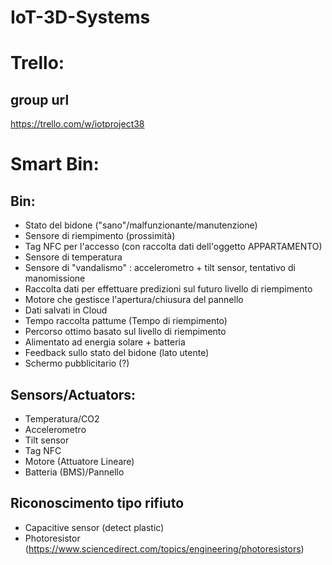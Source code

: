 # IoT-3D-Systems

# Trello:

## group url

https://trello.com/w/iotproject38

# Smart Bin:
## Bin:
* Stato del bidone ("sano"/malfunzionante/manutenzione)
* Sensore di riempimento (prossimità)
* Tag NFC per l'accesso (con raccolta dati dell'oggetto APPARTAMENTO)
* Sensore di temperatura
* Sensore di "vandalismo" : accelerometro + tilt sensor, tentativo di manomissione
* Raccolta dati per effettuare predizioni sul futuro livello di riempimento
* Motore che gestisce l'apertura/chiusura del pannello
* Dati salvati in Cloud
* Tempo raccolta pattume (Tempo di riempimento)
* Percorso ottimo basato sul livello di riempimento
* Alimentato ad energia solare + batteria
* Feedback sullo stato del bidone (lato utente)
* Schermo pubblicitario (?)

## Sensors/Actuators:
* Temperatura/CO2
* Accelerometro
* Tilt sensor
* Tag NFC
* Motore (Attuatore Lineare)
* Batteria (BMS)/Pannello

## Riconoscimento tipo rifiuto
* Capacitive sensor (detect plastic)
* Photoresistor (https://www.sciencedirect.com/topics/engineering/photoresistors)
